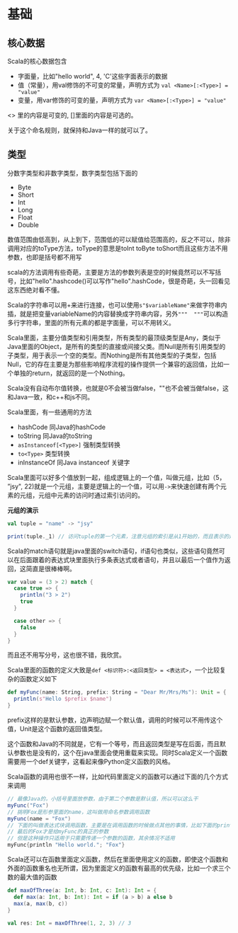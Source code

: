 # 基础

## 核心数据

Scala的核心数据包含

* 字面量，比如"hello world", 4, 'C'这些字面表示的数据
* 值（常量），用val修饰的不可变的常量，声明方式为 `val <Name>[:<Type>] = "value"`
* 变量，用var修饰的可变的量，声明方式为 `var <Name>[:<Type>] = "value"`

<> 里的内容是可变的, []里面的内容是可选的。

关于这个命名规则，就保持和Java一样的就可以了。

## 类型

分数字类型和非数字类型，数字类型包括下面的

* Byte
* Short
* Int
* Long
* Float
* Double

数值范围由低高到，从上到下，范围低的可以赋值给范围高的，反之不可以，除非调用对应的toType方法，toType的意思是toInt toByte toShort而且这些方法不用参数，也即是括号都不用写

scala的方法调用有些奇葩，主要是方法的参数列表是空的时候竟然可以不写括号，比如"hello".hashcode()可以写作"hello".hashCode，很是奇葩，头一回看见这东西绝对看不懂。

Scala的字符串可以用+来进行连接，也可以使用`s"$variableName"`来做字符串内插，就是把变量variableName的内容替换成字符串内容，另外`"""  """`可以构造多行字符串，里面的所有元素的都是字面量，可以不用转义。

Scala里面，主要分值类型和引用类型，所有类型的最顶级类型是Any，类似于Java里面的Object，是所有的类型的直接或间接父类。而Null是所有引用类型的子类型，用于表示一个空的类型。而Nothing是所有其他类型的子类型，包括Null，它的存在主要是为那些影响程序流程的操作提供一个兼容的返回值，比如一个单独的return，就返回的是一个Nothing。

Scala没有自动布尔值转换，也就是0不会被当做false，""也不会被当做false，这和Java一致，和c++和js不同。

Scala里面，有一些通用的方法

* hashCode 同Java的hashCode
* toString 同Java的toString
* `asInstanceof[<Type>]` 强制类型转换
* `to<Type>` 类型转换
* inInstanceOf 同Java instanceof 关键字

Scala里面可以好多个值放到一起，组成逻辑上的一个值，叫做元组，比如（5， ”jsy", 22)就是一个元组，主要是逻辑上的一个值，可以用`->`来快速创建有两个元素的元组，元组中元素的访问时通过索引访问的。

**元组的演示**
```scala
val tuple = "name" -> "jsy"

print(tuple._1) // 访问tuple的第一个元素，注意元组的索引是从1开始的，而且表示的是_1而不是[1] (1)
```
Scala的match语句就是java里面的switch语句，if语句也类似，这些语句竟然可以在后面跟着的表达式块里面执行多条表达式或者语句，并且以最后一个值作为返回，这简直是很棒棒啊。

```scala
var value = (3 > 2) match {
  case true => {
    println("3 > 2")
    true
  }

  case other => {
    false
  }
}
```

而且还不用写分号，这也很不错，我欣赏。

Scala里面的函数的定义大致是`def <标识符>:<返回类型> = <表达式>`，一个比较复杂的函数定义如下

```scala
def myFunc(name: String, prefix: String = "Dear Mr/Mrs/Ms"): Unit = {
  println(s"Hello $prefix $name")
}
```

prefix这样的是默认参数，边声明边赋一个默认值，调用的时候可以不用传这个值，Unit是这个函数的返回值类型。

这个函数和Java的不同就是，它有一个等号，而且返回类型是写在后面，而且默认参数也是没有的，这个在java里面会使用重载来实现。同时Scala定义一个函数需要用一个def关键字，这看起来像Python定义函数的风格。

Scala函数的调用也很不一样，比如代码里面定义的函数可以通过下面的几个方式来调用

```scala
// 最像Java的，小括号里面放参数，由于第二个参数是默认值，所以可以这么干
myFunc("Fox")
// 挑明Fox是形参里面的name，这叫做用命名参数调用函数
myFunc(name = "Fox")
// 下面的叫做表达式块调用函数，主要是在调用函数的时候做点其他的事情，比如下面的println
// 最后的Fox才是给myFunc的真正的参数
// 但是这种操作只适用于只需要传递一个参数的函数，其余情况不适用
myFunc{println "Hello world."; "Fox"}
```

Scala还可以在函数里面定义函数，然后在里面使用定义的函数，即使这个函数和外面的函数重名也无所谓，因为里面定义的函数有最高的优先级，比如一个求三个数的最大值的函数

```scala
def maxOfThree(a: Int, b: Int, c: Int): Int = {
  def max(a: Int, b: Int): Int = if (a > b) a else b
  max(a, max(b, c))
}

val res: Int = maxOfThree(1, 2, 3) // 3
```
